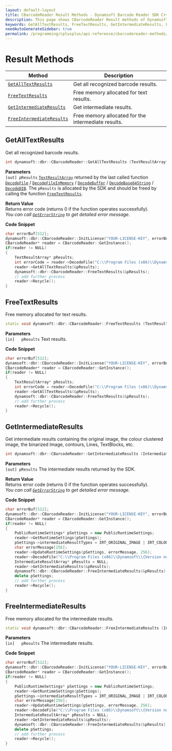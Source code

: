 ```yaml
---
layout: default-layout
title: CBarcodeReader Result Methods - Dynamsoft Barcode Reader SDK C++ Edition API Reference
description: This page shows CBarcodeReader Result methods of Dynamsoft Barcode Reader SDK C++ Edition.
keywords: GetAllTextResults, FreeTextResults, GetIntermediateResults, FreeIntermediateResults, result methods, CBarcodeReader, api reference, c++
needAutoGenerateSidebar: true
permalink: /programming/cplusplus/api-reference/cbarcodereader-methods/result.html
---
```



# Result Methods

  | Method               | Description |
  |----------------------|-------------|
  | [`GetAllTextResults`](#getalltextresults) | Get all recognized barcode results. |
  | [`FreeTextResults`](#freetextresults) | Free memory allocated for text results. |
  | [`GetIntermediateResults`](#getintermediateresults) | Get intermediate results. |
  | [`FreeIntermediateResults`](#freeintermediateresults) | Free memory allocated for the intermediate results. |







  
## GetAllTextResults
Get all recognized barcode results.

```cpp
int dynamsoft::dbr::CBarcodeReader::GetAllTextResults (TextResultArray** pResults)	
```   
   
**Parameters**  
`[out] pResults` [`TextResultArray`]({{site.dbr_structs}}TextResultArray.html?src=cpp) returned by the last called function [`DecodeFile`](decode.md#decodefile) / [`DecodeFileInMemory`](decode.md#decodefileinmemory) / [`DecodeBuffer`](decode.md#decodebuffer) / [`DecodeBase64String`](decode.md#decodebase64string) / [`DecodeDIB`](decode.md#decodedib). The `pResults` is allocated by the SDK and should be freed by calling the function [`FreeTextResults`](#freetextresults).

**Return Value**  
Returns error code (returns 0 if the function operates successfully).    
*You can call [`GetErrorString`](general.md#geterrorstring) to get detailed error message.*

**Code Snippet**  
```cpp
char errorBuf[512];
dynamsoft::dbr::CBarcodeReader::InitLicense("YOUR-LICENSE-KEY", errorBuf, 512);
CBarcodeReader* reader = CBarcodeReader::GetInstance();
if(reader != NULL)
{
    TextResultArray* pResults;
    int errorCode = reader->DecodeFile("C:\\Program Files (x86)\\Dynamsoft\\{Version number}\\Images\\AllSupportedBarcodeTypes.tif", "");
    reader->GetAllTextResults(&pResults);
    dynamsoft::dbr::CBarcodeReader::FreeTextResults(&pResults);
    // add further process
    reader->Recycle();
}
```







## FreeTextResults
Free memory allocated for text results.

```cpp
static void dynamsoft::dbr::CBarcodeReader::FreeTextResults (TextResultArray** pResults)
```   
   
**Parameters**  
`[in]	pResults` Text results.

**Code Snippet**  
```cpp
char errorBuf[512];
dynamsoft::dbr::CBarcodeReader::InitLicense("YOUR-LICENSE-KEY", errorBuf, 512);
CBarcodeReader* reader = CBarcodeReader::GetInstance();
if(reader != NULL)
{
	TextResultArray* pResults;
	int errorCode = reader->DecodeFile("C:\\Program Files (x86)\\Dynamsoft\\{Version number}\\Images\\AllSupportedBarcodeTypes.tif", "");
	reader->GetAllTextResults(&pResults);
	dynamsoft::dbr::CBarcodeReader::FreeTextResults(&pResults);
    // add further process
    reader->Recycle();
}
```







## GetIntermediateResults
Get intermediate results containing the original image, the colour clustered image, the binarized Image, contours, Lines, TextBlocks, etc.

```cpp
int dynamsoft::dbr::CBarcodeReader::GetIntermediateResults (IntermediateResultArray** pResults) 
```   
   
**Parameters**  
`[out] pResults` The intermediate results returned by the SDK.

**Return Value**  
Returns error code (returns 0 if the function operates successfully).    
*You can call [`GetErrorString`](general.md#geterrorstring) to get detailed error message.*

**Code Snippet**  
```cpp
char errorBuf[512];
dynamsoft::dbr::CBarcodeReader::InitLicense("YOUR-LICENSE-KEY", errorBuf, 512);
CBarcodeReader* reader = CBarcodeReader::GetInstance();
if(reader != NULL)
{
	PublicRuntimeSettings* pSettings = new PublicRuntimeSettings;
	reader->GetRuntimeSettings(pSettings);
	pSettings->intermediateResultTypes = IRT_ORIGINAL_IMAGE | IRT_COLOUR_CLUSTERED_IMAGE | IRT_COLOUR_CONVERTED_GRAYSCALE_IMAGE;
	char errorMessage[256];
	reader->UpdateRuntimeSettings(pSettings, errorMessage, 256);
	reader->DecodeFile("C:\\Program Files (x86)\\Dynamsoft\\{Version number}\\Images\\AllSupportedBarcodeTypes.tif", "");
	IntermediateResultArray* pResults = NULL;
	reader->GetIntermediateResults(&pResults);
	dynamsoft::dbr::CBarcodeReader::FreeIntermediateResults(&pResults);
	delete pSettings;
    // add further process
    reader->Recycle();
}
```








## FreeIntermediateResults
Free memory allocated for the intermediate results.

```cpp
static void dynamsoft::dbr::CBarcodeReader::FreeIntermediateResults (IntermediateResultArray** pResults)
```   
   
**Parameters**  
`[in]	pResults` The intermediate results.

**Code Snippet**  
```cpp
char errorBuf[512];
dynamsoft::dbr::CBarcodeReader::InitLicense("YOUR-LICENSE-KEY", errorBuf, 512);
CBarcodeReader* reader = CBarcodeReader::GetInstance();
if(reader != NULL)
{
	PublicRuntimeSettings* pSettings = new PublicRuntimeSettings;
	reader->GetRuntimeSettings(pSettings);
	pSettings->intermediateResultTypes = IRT_ORIGINAL_IMAGE | IRT_COLOUR_CLUSTERED_IMAGE | IRT_COLOUR_CONVERTED_GRAYSCALE_IMAGE;
	char errorMessage[256];
	reader->UpdateRuntimeSettings(pSettings, errorMessage, 256);
	reader->DecodeFile("C:\\Program Files (x86)\\Dynamsoft\\{Version number}\\Images\\AllSupportedBarcodeTypes.tif", "");
	IntermediateResultArray* pResults = NULL;
	reader->GetIntermediateResults(&pResults);
	dynamsoft::dbr::CBarcodeReader::FreeIntermediateResults(&pResults);
	delete pSettings;
    // add further process
    reader->Recycle();
}
```

